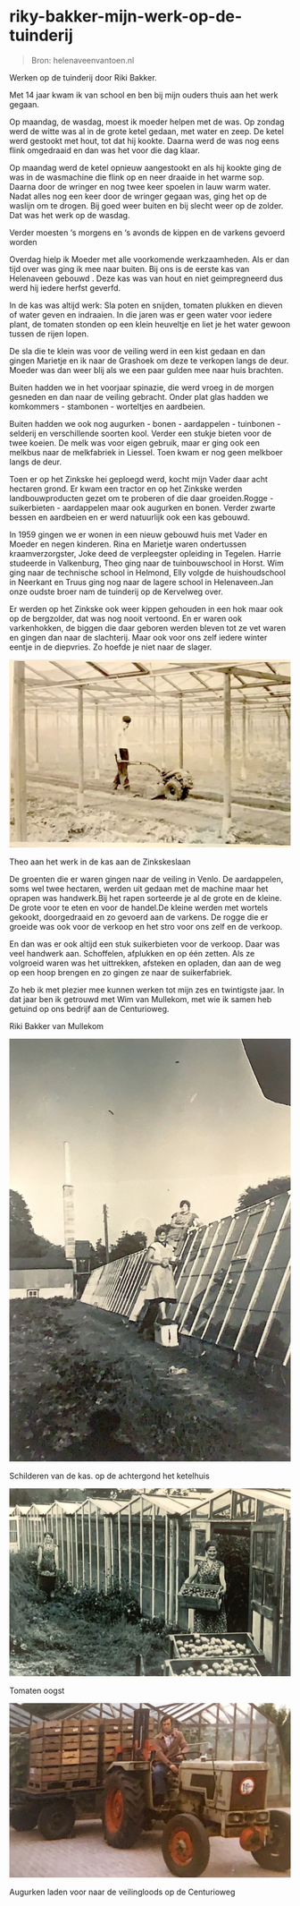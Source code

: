 # riky-bakker-mijn-werk-op-de-tuinderij

> Bron: helenaveenvantoen.nl

Werken op de tuinderij door Riki Bakker.

Met 14 jaar kwam ik van school en ben bij mijn ouders thuis aan het werk gegaan.

Op maandag, de wasdag, moest ik moeder helpen met de was. Op zondag werd de witte was al in de grote ketel gedaan, met water en zeep. De ketel werd gestookt met hout, tot dat hij kookte. Daarna werd de was nog eens flink omgedraaid en dan was het voor die dag klaar.

Op maandag werd de ketel opnieuw aangestookt en als hij kookte ging de was in de wasmachine die flink op en neer draaide in het warme sop. Daarna door de wringer en nog twee keer spoelen in lauw warm water. Nadat alles nog een keer door de wringer gegaan was, ging het op de waslijn om te drogen. Bij goed weer buiten en bij slecht weer op de zolder. Dat was het werk op de wasdag.

Verder moesten ‘s morgens en ‘s avonds de kippen en de varkens gevoerd worden

Overdag hielp ik Moeder met alle voorkomende werkzaamheden. Als er dan tijd over was ging ik mee naar buiten. Bij ons is de eerste kas van Helenaveen gebouwd . Deze kas was van hout en niet geimpregneerd dus werd hij iedere herfst geverfd.

In de kas was altijd werk: Sla poten en snijden, tomaten plukken en dieven of water geven en indraaien. In die jaren was er geen water voor iedere plant, de tomaten stonden op een klein heuveltje en liet je het water gewoon tussen de rijen lopen.

De sla die te klein was voor de veiling werd in een kist gedaan en dan gingen Marietje en ik naar de Grashoek om deze te verkopen langs de deur. Moeder was dan weer blij als we een paar gulden mee naar huis brachten.

Buiten hadden we in het voorjaar spinazie, die werd vroeg in de morgen gesneden en dan naar de veiling gebracht. Onder plat glas hadden we komkommers - stambonen - worteltjes en aardbeien.

Buiten hadden we ook nog augurken - bonen - aardappelen - tuinbonen - selderij en verschillende soorten kool. Verder een stukje bieten voor de twee koeien. De melk was voor eigen gebruik, maar er ging ook een melkbus naar de melkfabriek in Liessel. Toen kwam er nog geen melkboer langs de deur.

Toen er op het Zinkske hei geploegd werd, kocht mijn Vader daar acht hectaren grond. Er kwam een tractor en op het Zinkske werden landbouwproducten gezet om te proberen of die daar groeiden.Rogge - suikerbieten - aardappelen maar ook augurken en bonen. Verder zwarte bessen en aardbeien en er werd natuurlijk ook een kas gebouwd.

In 1959 gingen we er wonen in een nieuw gebouwd huis met Vader en Moeder en negen kinderen. Rina en Marietje waren ondertussen kraamverzorgster, Joke deed de verpleegster opleiding in Tegelen. Harrie studeerde in Valkenburg, Theo ging naar de tuinbouwschool in Horst. Wim ging naar de technische school in Helmond, Elly volgde de huishoudschool in Neerkant en Truus ging nog naar de lagere school in Helenaveen.Jan onze oudste broer nam de tuinderij op de Kervelweg over.

Er werden op het Zinkske ook weer kippen gehouden in een hok maar ook op de bergzolder, dat was nog nooit vertoond. En er waren ook varkenhokken, de biggen die daar geboren werden bleven tot ze vet waren en gingen dan naar de slachterij. Maar ook voor ons zelf iedere winter eentje in de diepvries. Zo hoefde je niet naar de slager.

![](images/riky-bakker-mijn-werk-op-de-tuinderij/theo_bakker.jpg)

Theo aan het werk in de kas aan de Zinkskeslaan

De groenten die er waren gingen naar de veiling in Venlo. De aardappelen, soms wel twee hectaren, werden uit gedaan met de machine maar het oprapen was handwerk.Bij het rapen sorteerde je al de grote en de kleine. De grote voor te eten en voor de handel.De kleine werden met wortels gekookt, doorgedraaid en zo gevoerd aan de varkens. De rogge die er groeide was ook voor de verkoop en het stro voor ons zelf en de verkoop.

En dan was er ook altijd een stuk suikerbieten voor de verkoop. Daar was veel handwerk aan. Schoffelen, afplukken en op één zetten. Als ze volgroeid waren was het uittrekken, afsteken en opladen, dan aan de weg op een hoop brengen en zo gingen ze naar de suikerfabriek.

Zo heb ik met plezier mee kunnen werken tot mijn zes en twintigste jaar. In dat jaar ben ik getrouwd met Wim van Mullekom, met wie ik samen heb getuind op ons bedrijf aan de Centurioweg.

Riki Bakker van Mullekom

![](images/riky-bakker-mijn-werk-op-de-tuinderij/kas_schilderen.jpg)

Schilderen van de kas. op de achtergond het ketelhuis

![](images/riky-bakker-mijn-werk-op-de-tuinderij/riki_met_tomaten.jpg)

Tomaten oogst

![](images/riky-bakker-mijn-werk-op-de-tuinderij/wim_van_mullekom.jpg)

Augurken laden voor naar de veilingloods op de Centurioweg
